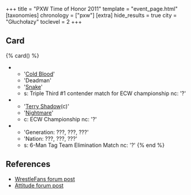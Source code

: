 +++
title = "PXW Time of Honor 2011"
template = "event_page.html"
[taxonomies]
chronology = ["pxw"]
[extra]
hide_results = true
city = "Głuchołazy"
toclevel = 2
+++

## Card

{% card() %}
- - '[Cold Blood](@/w/cold-blood.md)'
  - 'Deadman'
  - '[Snake](@/w/snake.md)'
  - s: Triple Third #1 contender match for ECW championship
    nc: '?'
- - '[Terry Shadow](@/w/shadow.md)(c)'
  - '[Nightmare](@/w/nightmare.md)'
  - c: ECW Championship
    nc: '?'
- - 'Generation: ???, ???, ???'
  - 'Nation: ???, ???, ???'
  - s: 6-Man Tag Team Elimination Match
    nc: '?'
{% end %}

## References

* [WrestleFans forum post](https://wrestlefans.pl/forum/viewtopic.php?f=247&t=23434)
* [Attitude forum post](https://forum.wrestling.pl/topic/26180-pxw-time-of-honor-2011/)
